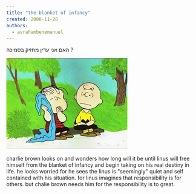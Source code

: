 ```yaml
---
title: "the blanket of infancy"
created: 2008-11-28
authors: 
  - avrahambenemanuel
---
```


האם אני עדין מחזיק בסמיכה ?

![linus blanket](assets/images/linus-charlie-brown.jpg)

charlie brown looks on and wonders how long will it be until linus will free himself from the blanket of infancy and begin taking on his real destiny in life. he looks worried for he sees the linus is "seemingly" quiet and self contained with his situation. for linus imagines that responsibility is for others. but chalie brown needs him for the responsibility is to great.
